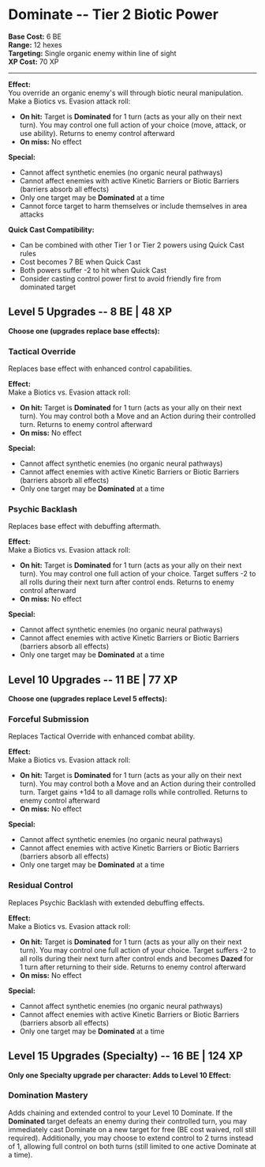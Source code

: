 # Dominate -- Tier 2 Biotic Power

**Base Cost:** 6 BE  
**Range:** 12 hexes  
**Targeting:** Single organic enemy within line of sight  
**XP Cost:** 70 XP

---

**Effect:**  
You override an organic enemy's will through biotic neural manipulation. Make a Biotics vs. Evasion attack roll:
- **On hit:** Target is **Dominated** for 1 turn (acts as your ally on their next turn). You may control one full action of your choice (move, attack, or use ability). Returns to enemy control afterward
- **On miss:** No effect

**Special:**  
- Cannot affect synthetic enemies (no organic neural pathways)
- Cannot affect enemies with active Kinetic Barriers or Biotic Barriers (barriers absorb all effects)
- Only one target may be **Dominated** at a time
- Cannot force target to harm themselves or include themselves in area attacks

**Quick Cast Compatibility:**  
- Can be combined with other Tier 1 or Tier 2 powers using Quick Cast rules
- Cost becomes 7 BE when Quick Cast
- Both powers suffer -2 to hit when Quick Cast
- Consider casting control power first to avoid friendly fire from dominated target

## Level 5 Upgrades -- 8 BE | 48 XP

**Choose one (upgrades replace base effects):**

### Tactical Override
Replaces base effect with enhanced control capabilities.

**Effect:**  
Make a Biotics vs. Evasion attack roll:
- **On hit:** Target is **Dominated** for 1 turn (acts as your ally on their next turn). You may control both a Move and an Action during their controlled turn. Returns to enemy control afterward
- **On miss:** No effect

**Special:**  
- Cannot affect synthetic enemies (no organic neural pathways)
- Cannot affect enemies with active Kinetic Barriers or Biotic Barriers (barriers absorb all effects)
- Only one target may be **Dominated** at a time

### Psychic Backlash
Replaces base effect with debuffing aftermath.

**Effect:**  
Make a Biotics vs. Evasion attack roll:
- **On hit:** Target is **Dominated** for 1 turn (acts as your ally on their next turn). You may control one full action of your choice. Target suffers -2 to all rolls during their next turn after control ends. Returns to enemy control afterward
- **On miss:** No effect

**Special:**  
- Cannot affect synthetic enemies (no organic neural pathways)
- Cannot affect enemies with active Kinetic Barriers or Biotic Barriers (barriers absorb all effects)
- Only one target may be **Dominated** at a time

## Level 10 Upgrades -- 11 BE | 77 XP

**Choose one (upgrades replace Level 5 effects):**

### Forceful Submission
Replaces Tactical Override with enhanced combat ability.

**Effect:**  
Make a Biotics vs. Evasion attack roll:
- **On hit:** Target is **Dominated** for 1 turn (acts as your ally on their next turn). You may control both a Move and an Action during their controlled turn. Target gains +1d4 to all damage rolls while controlled. Returns to enemy control afterward
- **On miss:** No effect

**Special:**  
- Cannot affect synthetic enemies (no organic neural pathways)
- Cannot affect enemies with active Kinetic Barriers or Biotic Barriers (barriers absorb all effects)
- Only one target may be **Dominated** at a time

### Residual Control
Replaces Psychic Backlash with extended debuffing effects.

**Effect:**  
Make a Biotics vs. Evasion attack roll:
- **On hit:** Target is **Dominated** for 1 turn (acts as your ally on their next turn). You may control one full action of your choice. Target suffers -2 to all rolls during their next turn after control ends and becomes **Dazed** for 1 turn after returning to their side. Returns to enemy control afterward
- **On miss:** No effect

**Special:**  
- Cannot affect synthetic enemies (no organic neural pathways)
- Cannot affect enemies with active Kinetic Barriers or Biotic Barriers (barriers absorb all effects)
- Only one target may be **Dominated** at a time

## Level 15 Upgrades (Specialty) -- 16 BE | 124 XP

**Only one Specialty upgrade per character: Adds to Level 10 Effect:**

### Domination Mastery
Adds chaining and extended control to your Level 10 Dominate. If the **Dominated** target defeats an enemy during their controlled turn, you may immediately cast Dominate on a new target for free (BE cost waived, roll still required). Additionally, you may choose to extend control to 2 turns instead of 1, allowing full control on both turns (still limited to one active Dominate at a time).